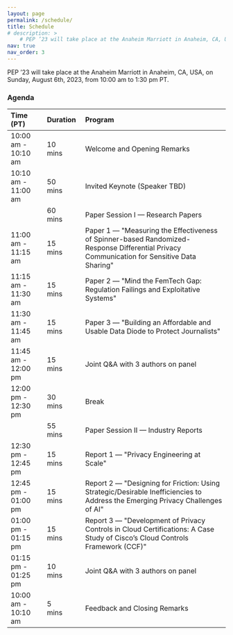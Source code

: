 ```yaml
---
layout: page
permalink: /schedule/
title: Schedule
# description: > 
    # PEP ’23 will take place at the Anaheim Marriott in Anaheim, CA, USA, on Sunday, August 6th, 2023, from 10:00 am to 1:30 pm PT.
nav: true
nav_order: 3
---
```


PEP ’23 will take place at the Anaheim Marriott in Anaheim, CA, USA, on Sunday, August 6th, 2023, from 10:00 am to 1:30 pm PT.

### Agenda

| Time (PT)  | Duration | Program |
| :--- | :--- | :--- |
| 10:00 am - 10:10 am | 10 mins&emsp;&emsp; | Welcome and Opening Remarks         | 
| 10:10 am - 11:00 am | 50 mins&emsp;&emsp; | Invited Keynote (Speaker TBD)       | 
|                     | 60 mins&emsp;&emsp; | Paper Session I — Research Papers   |
| 11:00 am - 11:15 am | 15 mins&emsp;&emsp; | Paper 1 — "Measuring the Effectiveness of Spinner-based Randomized-Response Differential Privacy Communication for Sensitive Data Sharing" | 
| 11:15 am - 11:30 am | 15 mins&emsp;&emsp; | Paper 2 — "Mind the FemTech Gap: Regulation Failings and Exploitative Systems"  | 
| 11:30 am - 11:45 am | 15 mins&emsp;&emsp; | Paper 3 — "Building an Affordable and Usable Data Diode to Protect Journalists" | 
| 11:45 am - 12:00 pm | 15 mins&emsp;&emsp; | Joint Q&A with 3 authors on panel   | 
| 12:00 pm - 12:30 pm                   | 30 mins&emsp;&emsp; | Break                               |
|                     | 55 mins&emsp;&emsp; | Paper Session II — Industry Reports |
| 12:30 pm - 12:45 pm | 15 mins&emsp;&emsp; | Report 1 — "Privacy Engineering at Scale" | 
| 12:45 pm - 01:00 pm | 15 mins&emsp;&emsp; | Report 2 — "Designing for Friction: Using Strategic/Desirable Inefficiencies to Address the Emerging Privacy Challenges of AI"  | 
| 01:00 pm - 01:15 pm | 15 mins&emsp;&emsp; | Report 3 — "Development of Privacy Controls in Cloud Certifications: A Case Study of Cisco’s Cloud Controls Framework (CCF)" | 
| 01:15 pm - 01:25 pm | 10 mins&emsp;&emsp; | Joint Q&A with 3 authors on panel   |
| 10:00 am - 10:10 am                  | 5 mins&emsp;&emsp;  | Feedback and Closing Remarks        | 





